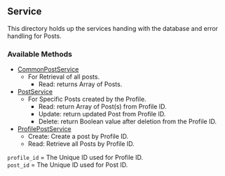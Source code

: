 ## Service
This directory holds up the services handing with the database and error handling for Posts.


### Available Methods
- [CommonPostService](CommonPostService.java) 
  - For Retrieval of all posts.
    - Read: returns Array of Posts.
- [PostService](PostService.java)
  - For Specific Posts created by the Profile.
    - Read: return Array of Post(s) from Profile ID.
    - Update: return updated Post from Profile ID.
    - Delete: return Boolean value after deletion from the Profile ID.
- [ProfilePostService](ProfilePostService.java)
  - Create: Create a post by Profile ID.
  - Read: Retrieve all Posts by Profile ID.

`profile_id` = The Unique ID used for Profile ID.  
`post_id` = The Unique ID used for Post ID.